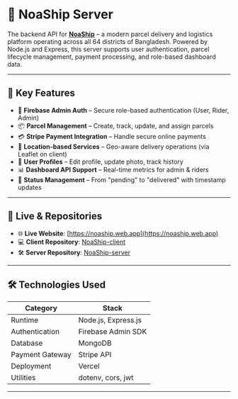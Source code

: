 # 🚚 NoaShip Server


The backend API for **[NoaShip](https://noaship.web.app)** – a modern parcel delivery and logistics platform operating across all 64 districts of Bangladesh. Powered by Node.js and Express, this server supports user authentication, parcel lifecycle management, payment processing, and role-based dashboard data.

---

## 🌟 Key Features

- 🔐 **Firebase Admin Auth** – Secure role-based authentication (User, Rider, Admin)
- 📦 **Parcel Management** – Create, track, update, and assign parcels
- 💳 **Stripe Payment Integration** – Handle secure online payments
- 📍 **Location-based Services** – Geo-aware delivery operations (via Leaflet on client)
- 🧾 **User Profiles** – Edit profile, update photo, track history
- 📊 **Dashboard API Support** – Real-time metrics for admin & riders
- 🔄 **Status Management** – From "pending" to "delivered" with timestamp updates

---

## 🔗 Live & Repositories

- 🌐 **Live Website**: [https://noaship.web.app](https://noaship.web.app)  
- 💻 **Client Repository**: [NoaShip-client](https://github.com/ismail-dev-code/NoaShip-client)  
- 🛠️ **Server Repository**: [NoaShip-server](https://github.com/ismail-dev-code/NoaShip-server)  

---

## 🛠️ Technologies Used

| Category           | Stack                            |
|--------------------|----------------------------------|
| Runtime            | Node.js, Express.js              |
| Authentication     | Firebase Admin SDK               |
| Database           | MongoDB                          |
| Payment Gateway    | Stripe API                       |
| Deployment         | Vercel                           |
| Utilities          | dotenv, cors, jwt                |

---




